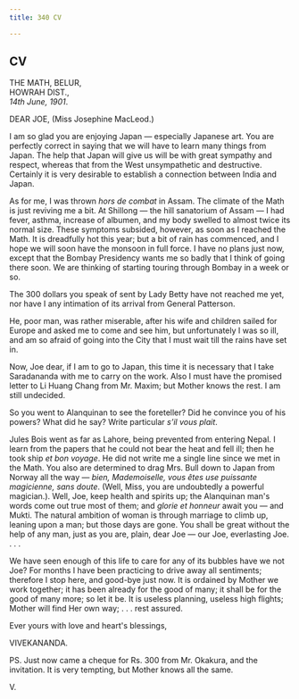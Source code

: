 ```yaml
---
title: 340 CV

---
```

  

  


## CV

THE MATH, BELUR,  
HOWRAH DIST.,  
*14th June, 1901*.

DEAR JOE, (Miss Josephine MacLeod.)

I am so glad you are enjoying Japan — especially Japanese art. You are
perfectly correct in saying that we will have to learn many things from
Japan. The help that Japan will give us will be with great sympathy and
respect, whereas that from the West unsympathetic and destructive.
Certainly it is very desirable to establish a connection between India
and Japan.

As for me, I was thrown *hors de combat* in Assam. The climate of the
Math is just reviving me a bit. At Shillong — the hill sanatorium of
Assam — I had fever, asthma, increase of albumen, and my body swelled to
almost twice its normal size. These symptoms subsided, however, as soon
as I reached the Math. It is dreadfully hot this year; but a bit of rain
has commenced, and I hope we will soon have the monsoon in full force. I
have no plans just now, except that the Bombay Presidency wants me so
badly that I think of going there soon. We are thinking of starting
touring through Bombay in a week or so.

The 300 dollars you speak of sent by Lady Betty have not reached me yet,
nor have I any intimation of its arrival from General Patterson.

He, poor man, was rather miserable, after his wife and children sailed
for Europe and asked me to come and see him, but unfortunately I was so
ill, and am so afraid of going into the City that I must wait till the
rains have set in.

Now, Joe dear, if I am to go to Japan, this time it is necessary that I
take Saradananda with me to carry on the work. Also I must have the
promised letter to Li Huang Chang from Mr. Maxim; but Mother knows the
rest. I am still undecided.

So you went to Alanquinan to see the foreteller? Did he convince you of
his powers? What did he say? Write particular *s’il vous plait*.

Jules Bois went as far as Lahore, being prevented from entering Nepal. I
learn from the papers that he could not bear the heat and fell ill; then
he took ship *et bon voyage*. He did not write me a single line since we
met in the Math. You also are determined to drag Mrs. Bull down to Japan
from Norway all the way — *bien, Mademoiselle, vous êtes use puissante
magicienne, sans doute*. (Well, Miss, you are undoubtedly a powerful
magician.). Well, Joe, keep health and spirits up; the Alanquinan man's
words come out true most of them; and *glorie et honneur* await you —
and Mukti. The natural ambition of woman is through marriage to climb
up, leaning upon a man; but those days are gone. You shall be great
without the help of any man, just as you are, plain, dear Joe — our Joe,
everlasting Joe. . . .

We have seen enough of this life to care for any of its bubbles have we
not Joe? For months I have been practicing to drive away all sentiments;
therefore I stop here, and good-bye just now. It is ordained by Mother
we work together; it has been already for the good of many; it shall be
for the good of many more; so let it be. It is useless planning, useless
high flights; Mother will find Her own way; . . . rest assured.

Ever yours with love and heart's blessings,

VIVEKANANDA.

PS. Just now came a cheque for Rs. 300 from Mr. Okakura, and the
invitation. It is very tempting, but Mother knows all the same.

V.